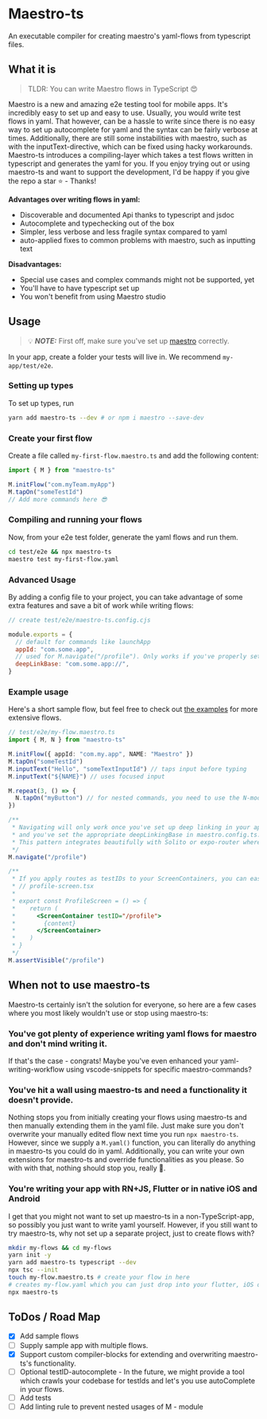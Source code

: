 # Maestro-ts

An executable compiler for creating maestro's yaml-flows from typescript files.

## What it is

> TLDR: You can write Maestro flows in TypeScript 😍

Maestro is a new and amazing e2e testing tool for mobile apps. It's incredibly easy to set up and easy to use. Usually, you would write test flows in yaml. That however, can be a hassle to write since there is no easy way to set up autocomplete for yaml and the syntax can be fairly verbose at times. Additionally, there are still some instabilities with maestro, such as with the inputText-directive, which can be fixed using hacky workarounds. Maestro-ts introduces a compiling-layer which takes a test flows written in typescript and generates the yaml for you.
If you enjoy trying out or using maestro-ts and want to support the development, I'd be happy if you give the repo a star ⭐️ - Thanks!

**Advantages over writing flows in yaml:**

- Discoverable and documented Api thanks to typescript and jsdoc
- Autocomplete and typechecking out of the box
- Simpler, less verbose and less fragile syntax compared to yaml
- auto-applied fixes to common problems with maestro, such as inputting text

**Disadvantages:**

- Special use cases and complex commands might not be supported, yet
- You'll have to have typescript set up
- You won't benefit from using Maestro studio

## Usage

> 💡 **_NOTE:_** First off, make sure you've set up [maestro](https://maestro.mobile.dev/) correctly.

In your app, create a folder your tests will live in.
We recommend `my-app/test/e2e`.

### Setting up types

To set up types, run

```sh
yarn add maestro-ts --dev # or npm i maestro --save-dev
```

### Create your first flow

Create a file called `my-first-flow.maestro.ts` and add the following content:

```ts
import { M } from "maestro-ts"

M.initFlow("com.myTeam.myApp")
M.tapOn("someTestId")
// Add more commands here 😎
```

### Compiling and running your flows

Now, from your e2e test folder, generate the yaml flows and run them.

```sh
cd test/e2e && npx maestro-ts
maestro test my-first-flow.yaml
```

### Advanced Usage

By adding a config file to your project, you can take advantage of some extra features and save a bit of work while writing flows:

```js
// create test/e2e/maestro-ts.config.cjs

module.exports = {
  // default for commands like launchApp
  appId: "com.some.app",
  // used for M.navigate("/profile"). Only works if you've properly set up deep linking for the desired uris.
  deepLinkBase: "com.some.app://",
}
```

### Example usage

Here's a short sample flow, but feel free to check out [the examples](example/sample-flow.maestro.ts) for more extensive flows.

```ts
// test/e2e/my-flow.maestro.ts
import { M, N } from "maestro-ts"

M.initFlow({ appId: "com.my.app", NAME: "Maestro" })
M.tapOn("someTestId")
M.inputText("Hello", "someTextInputId") // taps input before typing
M.inputText("${NAME}") // uses focused input

M.repeat(3, () => {
  N.tapOn("myButton") // for nested commands, you need to use the N-module.
})

/**
 * Navigating will only work once you've set up deep linking in your app
 * and you've set the appropriate deepLinkingBase in maestro.config.ts.
 * This pattern integrates beautifully with Solito or expo-router where deep links are a given.
 */
M.navigate("/profile")

/**
 * If you apply routes as testIDs to your ScreenContainers, you can easily assert if a screen is visible: 😎
 * // profile-screen.tsx
 *
 * export const ProfileScreen = () => {
 *    return (
 *      <ScreenContainer testID="/profile">
 *        {content}
 *      </ScreenContainer>
 *    )
 * }
 */
M.assertVisible("/profile")
```

## When not to use maestro-ts

Maestro-ts certainly isn't the solution for everyone, so here are a few cases where you most likely wouldn't use or stop using maestro-ts:

### You've got plenty of experience writing yaml flows for maestro and don't mind writing it.

If that's the case - congrats! Maybe you've even enhanced your yaml-writing-workflow using vscode-snippets for specific maestro-commands?

### You've hit a wall using maestro-ts and need a functionality it doesn't provide.

Nothing stops you from initially creating your flows using maestro-ts and then manually extending them in the yaml file. Just make sure you don't overwrite your manually edited flow next time you run `npx maestro-ts`. However, since we supply a `M.yaml()` function, you can literally do anything in maestro-ts you could do in yaml. Additionally, you can write your own extensions for maestro-ts and override functionalities as you please. So with with that, nothing should stop you, really 🚀.

### You're writing your app with RN+JS, Flutter or in native iOS and Android

I get that you might not want to set up maestro-ts in a non-TypeScript-app, so possibly you just want to write yaml yourself. However, if you still want to try maestro-ts, why not set up a separate project, just to create flows with?

```bash
mkdir my-flows && cd my-flows
yarn init -y
yarn add maestro-ts typescript --dev
npx tsc --init
touch my-flow.maestro.ts # create your flow in here
# creates my-flow.yaml which you can just drop into your flutter, iOS or Android app.
npx maestro-ts
```

## ToDos / Road Map

- [x] Add sample flows
- [ ] Supply sample app with multiple flows.
- [x] Support custom compiler-blocks for extending and overwriting maestro-ts's functionality.
- [ ] Optional testID-autocomplete - In the future, we might provide a tool which crawls your codebase for testIds and let's you use autoComplete in your flows.
- [ ] Add tests
- [ ] Add linting rule to prevent nested usages of M - module
